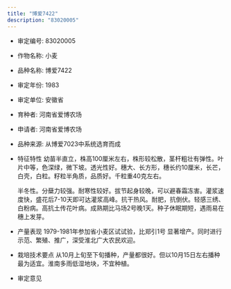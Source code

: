 ```yaml
---
title: "博爱7422"
description: "83020005"
---
```

* 审定编号:  83020005

*  作物名称:  小麦

*  品种名称:  博爱7422

*  审定年份:  1983

*  审定单位:  安徽省

* 育种者:  河南省爱博农场

*  申请者:  河南省爱博农场

*  品种来源:  从博爱7023中系统选育而成

*  特征特性
幼苗半直立，株高100厘米左右，株形较松散，茎杆粗壮有弹性。叶片中等，色深绿，微下坡。透光性好。穗大、长方形，穗长约10厘米，长芒，白壳，白粒。籽粒半角质，品质好。千粒重40克左右。
   半冬性。分蘖力较强。耐寒性较好。拔节起身较晚，可以避春霜冻害。灌浆速度快，盛花后7-10天即可达灌浆高峰。抗干热风。耐肥，抗倒伏。轻感三绣、白粉病。高抗土传花叶病。成熟期比马场2号晚1天。种子休眠期短，遇雨易在穗上发芽。


*  产量表现
1979-1981年参加省小麦区试试验，比郑引1号 显著增产。同时进行示范、繁殖、推广，深受淮北广大农民欢迎。

*  栽培技术要点
从10月上旬至下旬播种，产量都很好。但以10月15日左右播种最为适宜。淮南多雨低湿地块，不宜种植。


*  审定意见

